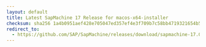 ```yaml
---
layout: default
title: Latest SapMachine 17 Release for macos-x64-installer
checksum: sha256 1a4b0951aef428e705047ed357ef4e3f709b7c58bb4719321654b5ffb8e871bb
redirect_to:
  - https://github.com/SAP/SapMachine/releases/download/sapmachine-17.0.8/sapmachine-jre-17.0.8_macos-x64_bin.dmg
---
```

